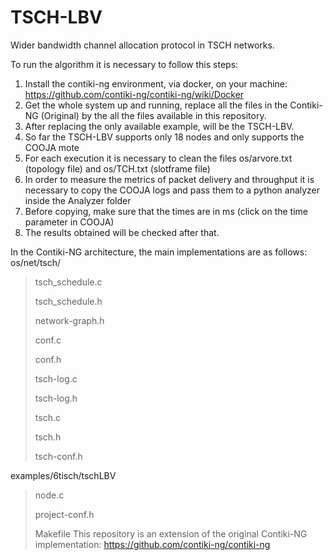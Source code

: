 # TSCH-LBV
Wider bandwidth channel allocation protocol in TSCH networks.

To run the algorithm it is necessary to follow this steps:
1) Install the contiki-ng environment, via docker, on your machine: https://github.com/contiki-ng/contiki-ng/wiki/Docker
2) Get the whole system up and running, replace all the files in the Contiki-NG (Original) by the all the files available in this repository.
3) After replacing the only available example, will be the TSCH-LBV.
4) So far the TSCH-LBV supports only 18 nodes and only supports the COOJA mote
5) For each execution it is necessary to clean the files os/arvore.txt (topology file) and os/TCH.txt (slotframe file)
6) In order to measure the metrics of packet delivery and throughput it is necessary to copy the COOJA logs and pass them to a python analyzer inside the Analyzer folder
7) Before copying, make sure that the times are in ms (click on the time parameter in COOJA)
8) The results obtained will be checked after that.

In the Contiki-NG architecture, the main implementations are as follows:
os/net/tsch/ 
  > tsch_schedule.c   
  > 
  > tsch_schedule.h 
  > 
  > network-graph.h 
  >  
  > conf.c
  > 
  > conf.h
  > 
  > tsch-log.c
  >  
  > tsch-log.h
  >  
  > tsch.c
  > 
  > tsch.h
  >  
  > tsch-conf.h 

examples/6tisch/tschLBV 
  > node.c
  > 
  > project-conf.h
  > 
  > Makefile 
This repository is an extension of the original Contiki-NG implementation: https://github.com/contiki-ng/contiki-ng
